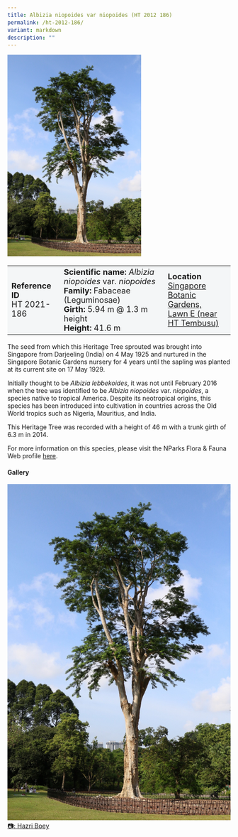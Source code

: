 ```yaml
---
title: Albizia niopoides var niopoides (HT 2012 186)
permalink: /ht-2012-186/
variant: markdown
description: ""
---
```

<div class="isomer-image-wrapper">
<img style="width: 60%" src="/images/Heritage_trees_photos/albnionio_ht2012-186_habit.jpg"></div>
<table style="minWidth: 100px; font-size: 18px; background: #F4F6F7">
<tbody>
<tr>
<td rowspan="1" colspan="1">
<strong>Reference ID</strong>
<br>HT 2021-186
</td>
<td rowspan="1" colspan="1">
<strong>Scientific name:</strong>  <em>Albizia niopoides </em>var. <em>niopoides</em>
<br><strong>Family:</strong> Fabaceae (Leguminosae)
<br><strong>Girth:</strong> 5.94 m @ 1.3 m height
<br><strong>Height: </strong>41.6 m
</td>
<td rowspan="1" colspan="1">
<strong>Location</strong>
	<br><a href="https://www.onemap.gov.sg/?lat=1.3086199999961092&amp;lng=103.81651000000093">Singapore Botanic Gardens, <br>Lawn E (near HT Tembusu)</a>
</td>
</tr>
</tbody>
</table>
<p>The seed from which this Heritage Tree sprouted was brought into Singapore from Darjeeling (India) on 4 May 1925 and nurtured in the Singapore Botanic Gardens nursery for 4 years until the sapling was planted at its current site on 17 May 1929.</p>
<p>Initially thought to be <em>Albizia lebbekoides</em>, it was not until February 2016 when the tree was identified to be <em>Albizia niopoides</em> var. <em>niopoides</em>, a species native to tropical America. Despite its neotropical origins, this species has been introduced into cultivation in countries across the Old World tropics such as Nigeria, Mauritius, and India.</p>
<p>This Heritage Tree was recorded with a height of 46 m with a trunk girth of 6.3 m in 2014.</p>
<p></p>
<p>For more information on this species, please visit the NParks Flora &amp; Fauna Web profile <a href="https://www.nparks.gov.sg/florafaunaweb/flora/6/2/6280" rel="noopener noreferrer nofollow" target="_blank">here</a>.</p>

<h4><b>Gallery</b></h4>
<div class="isomer-card-grid">
<a href="/images/Heritage_trees_photos/albnionio_ht2012-186_habit.jpg" class="isomer-card">
<div class="isomer-card-image">
<div class="isomer-image-wrapper"><img src="/images/Heritage_trees_photos/albnionio_ht2012-186_habit.jpg"></div></div>
<div class="isomer-card-body"><div class="isomer-card-description">📷: Hazri Boey</div></div></a><br></div>
